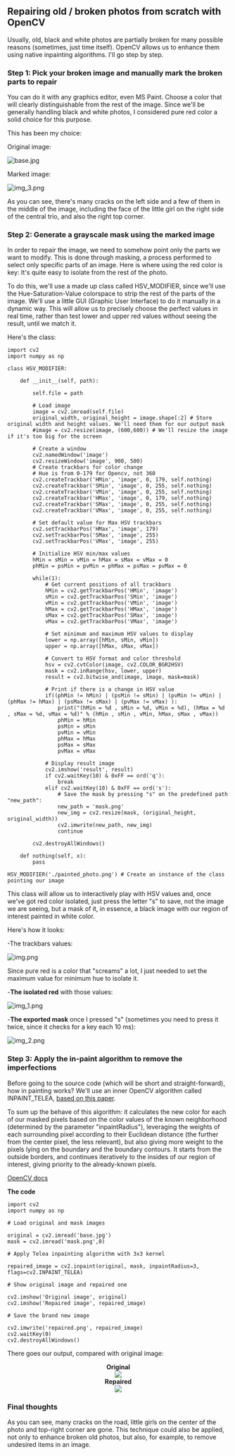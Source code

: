 ## Repairing old / broken photos from scratch with OpenCV ##

Usually, old, black and white photos are partially broken for many possible reasons (sometimes, just time itself).
OpenCV allows us to enhance them using native inpainting algorithms. I'll go step by step.

### Step 1: Pick your broken image and manually mark the broken parts to repair  ###

You can do it with any graphics editor, even MS Paint. Choose a color that will clearly distinguishable from the rest of
the image. Since we'll be generally handling black and white photos, I considered pure red color a solid choice for this purpose.

This has been my choice:

Original image:

![base.jpg](base.jpg)

Marked image:

![img_3.png](img_3.png)

As you can see, there's many cracks on the left side and a few of them in the middle of the image, including the face of the
little girl on the right side of the central trio, and also the right top corner.

### Step 2: Generate a grayscale mask using the marked image ###

In order to repair the image, we need to somehow point only the parts we want to modify. This is done through masking,
a process performed to select only specific parts of an image. Here is where using the red color is key: It's quite easy
to isolate from the rest of the photo.

To do this, we'll use a made up class called HSV_MODIFIER, since we'll use the Hue-Saturation-Value colorspace to
strip the rest of the parts of the image. We'll use a little GUI (Graphic User Interface) to do it manually in a dynamic
way. This will allow us to precisely choose the perfect values in real time, rather than test lower and upper red values
without seeing the result, until we match it.

Here's the class:

```
import cv2
import numpy as np

class HSV_MODIFIER:

    def __init__(self, path):

        self.file = path

        # Load image
        image = cv2.imread(self.file)
        original_width, original_height = image.shape[:2] # Store original width and height values. We'll need them for our output mask
        #image = cv2.resize(image, (600,600)) # We'll resize the image if it's too big for the screen

        # Create a window
        cv2.namedWindow('image')
        cv2.resizeWindow('image', 900, 500)
        # Create trackbars for color change
        # Hue is from 0-179 for Opencv, not 360
        cv2.createTrackbar('HMin', 'image', 0, 179, self.nothing)
        cv2.createTrackbar('SMin', 'image', 0, 255, self.nothing)
        cv2.createTrackbar('VMin', 'image', 0, 255, self.nothing)
        cv2.createTrackbar('HMax', 'image', 0, 179, self.nothing)
        cv2.createTrackbar('SMax', 'image', 0, 255, self.nothing)
        cv2.createTrackbar('VMax', 'image', 0, 255, self.nothing)

        # Set default value for Max HSV trackbars
        cv2.setTrackbarPos('HMax', 'image', 179)
        cv2.setTrackbarPos('SMax', 'image', 255)
        cv2.setTrackbarPos('VMax', 'image', 255)

        # Initialize HSV min/max values
        hMin = sMin = vMin = hMax = sMax = vMax = 0
        phMin = psMin = pvMin = phMax = psMax = pvMax = 0

        while(1):
            # Get current positions of all trackbars
            hMin = cv2.getTrackbarPos('HMin', 'image')
            sMin = cv2.getTrackbarPos('SMin', 'image')
            vMin = cv2.getTrackbarPos('VMin', 'image')
            hMax = cv2.getTrackbarPos('HMax', 'image')
            sMax = cv2.getTrackbarPos('SMax', 'image')
            vMax = cv2.getTrackbarPos('VMax', 'image')

            # Set minimum and maximum HSV values to display
            lower = np.array([hMin, sMin, vMin])
            upper = np.array([hMax, sMax, vMax])

            # Convert to HSV format and color threshold
            hsv = cv2.cvtColor(image, cv2.COLOR_BGR2HSV)
            mask = cv2.inRange(hsv, lower, upper)
            result = cv2.bitwise_and(image, image, mask=mask)

            # Print if there is a change in HSV value
            if((phMin != hMin) | (psMin != sMin) | (pvMin != vMin) | (phMax != hMax) | (psMax != sMax) | (pvMax != vMax) ):
                print("(hMin = %d , sMin = %d, vMin = %d), (hMax = %d , sMax = %d, vMax = %d)" % (hMin , sMin , vMin, hMax, sMax , vMax))
                phMin = hMin
                psMin = sMin
                pvMin = vMin
                phMax = hMax
                psMax = sMax
                pvMax = vMax

            # Display result image
            cv2.imshow('result', result)
            if cv2.waitKey(10) & 0xFF == ord('q'):
                break
            elif cv2.waitKey(10) & 0xFF == ord('s'):
                # Save the mask by pressing "s" on the predefined path "new_path":
                new_path = 'mask.png'
                new_img = cv2.resize(mask, (original_height, original_width))
                cv2.imwrite(new_path, new_img)
                continue

        cv2.destroyAllWindows()

    def nothing(self, x):
        pass

HSV_MODIFIER('./painted_photo.png') # Create an instance of the class pointing our image
```

This class will allow us to interactively play with HSV values and, once we've got red color isolated, just press the letter
"s" to save, not the image we are seeing, but a mask of it, in essence, a black image with our region of interest painted
in white color.

Here's how it looks:

-The trackbars values:

![img.png](img.png)

Since pure red is a color that "screams" a lot, I just needed to set the maximum value for minimum hue to isolate it.

-**The isolated red** with those values:

![img_1.png](img_1.png)

-**The exported mask** once I pressed "s" (sometimes you need to press it twice, since it checks for a key each 10 ms):

![img_2.png](img_2.png)


### Step 3: Apply the in-paint algorithm to remove the imperfections ###

Before going to the source code (which will be short and straight-forward), how in painting works? We'll use an inner
OpenCV algorithm called INPAINT_TELEA, <a href="https://www.olivier-augereau.com/docs/2004JGraphToolsTelea.pdf">based on this paper</a>. 

To sum up the behave of this algorithm: it calculates the new color for each of our masked pixels based on the color values
of the known neighborhood (determined by the parameter "inpaintRadius"), leveraging the weights of each surrounding pixel
according to their Euclidean distance (the further from the center pixel, the less relevant), but also giving more weight
to the pixels lying on the boundary and the boundary contours. It starts from the outside borders, and continues
iteratively to the insides of our region of interest, giving priority to the already-known pixels. 

<a href="https://docs.opencv.org/3.4/df/d3d/tutorial_py_inpainting.html">OpenCV docs</a>

**The code**

```
import cv2
import numpy as np

# Load original and mask images

original = cv2.imread('base.jpg')
mask = cv2.imread('mask.png',0)

# Apply Telea inpainting algorithm with 3x3 kernel

repaired_image = cv2.inpaint(original, mask, inpaintRadius=3, flags=cv2.INPAINT_TELEA)

# Show original image and repaired one

cv2.imshow('Original image', original)
cv2.imshow('Repaired image', repaired_image)

# Save the brand new image

cv2.imwrite('repaired.png', repaired_image)
cv2.waitKey(0)
cv2.destroyAllWindows()
```

There goes our output, compared with original image:

<div style="align-items:center; text-align:center;"> 
    <b>Original</b> <br>
<img src="base.jpg">
</div>
<div style="align-items:center; text-align:center;"> 
    <b>Repaired</b> <br>
<img src="repaired.png">
</div>

### Final thoughts ###

As you can see, many cracks on the road, little girls on the center of the photo and top-right corner are gone.
This technique could also be applied, not only to enhance broken old photos, but also, for example, to remove undesired
items in an image.
